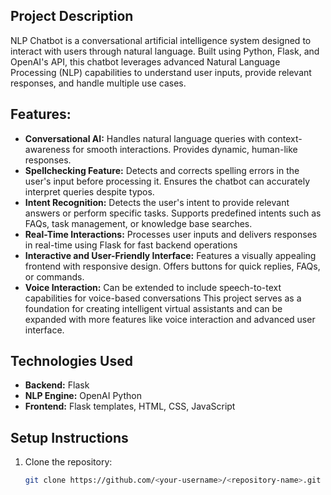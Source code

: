 ## Project Description
NLP Chatbot is a conversational artificial intelligence system designed to interact with users through natural language. Built using Python, Flask, and OpenAI's API, this chatbot leverages advanced Natural Language Processing (NLP) capabilities to understand user inputs, provide relevant responses, and handle multiple use cases.

## Features:
- **Conversational AI:**
Handles natural language queries with context-awareness for smooth interactions.
Provides dynamic, human-like responses.
- **Spellchecking Feature:**
Detects and corrects spelling errors in the user's input before processing it.
Ensures the chatbot can accurately interpret queries despite typos.
- **Intent Recognition:**
Detects the user's intent to provide relevant answers or perform specific tasks.
Supports predefined intents such as FAQs, task management, or knowledge base searches.
- **Real-Time Interactions:**
Processes user inputs and delivers responses in real-time using Flask for fast backend operations
- **Interactive and User-Friendly Interface:**
Features a visually appealing frontend with responsive design.
Offers buttons for quick replies, FAQs, or commands.
- **Voice Interaction:**
Can be extended to include speech-to-text capabilities for voice-based conversations
This project serves as a foundation for creating intelligent virtual assistants and can be expanded with more features like voice interaction and advanced user interface.
## Technologies Used
- **Backend:** Flask
- **NLP Engine:** OpenAI Python
- **Frontend:** Flask templates, HTML, CSS, JavaScript

## Setup Instructions
1. Clone the repository:
   ```bash
   git clone https://github.com/<your-username>/<repository-name>.git
